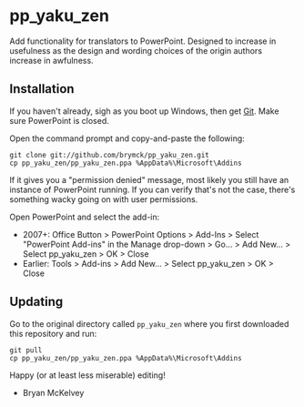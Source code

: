 pp\_yaku\_zen
=============

Add functionality for translators to PowerPoint. Designed to increase in
usefulness as the design and wording choices of the origin authors increase in
awfulness.

Installation 
------------

If you haven't already, sigh as you boot up Windows, then get
[Git](http://help.github.com/win-set-up-git/). Make sure PowerPoint is closed.

Open the command prompt and copy-and-paste the following:

    git clone git://github.com/brymck/pp_yaku_zen.git
    cp pp_yaku_zen/pp_yaku_zen.ppa %AppData%\Microsoft\Addins

If it gives you a "permission denied" message, most likely you still have an
instance of PowerPoint running. If you can verify that's not the case, there's
something wacky going on with user permissions.

Open PowerPoint and select the add-in:

* 2007+: Office Button > PowerPoint Options > Add-Ins > Select "PowerPoint
  Add-ins" in the Manage drop-down > Go... > Add New... > Select
  pp\_yaku\_zen > OK > Close
* Earlier: Tools > Add-ins > Add New... > Select pp\_yaku\_zen > OK > Close

Updating
--------

Go to the original directory called `pp_yaku_zen` where you first downloaded
this repository and run:

    git pull
    cp pp_yaku_zen/pp_yaku_zen.ppa %AppData%\Microsoft\Addins

Happy (or at least less miserable) editing!

- Bryan McKelvey

